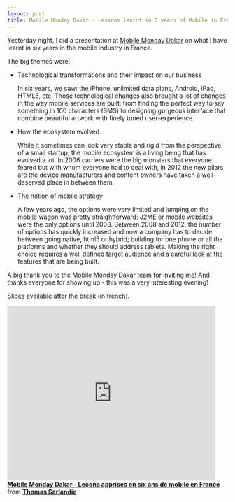 ```yaml
---
layout: post
title: Mobile Monday Dakar - Lessons learnt in 6 years of Mobile in France
---
```


Yesterday night, I did a presentation at [Mobile Monday Dakar][mobilemondaydakar] on what I have learnt in six years in the mobile industry in France.

The big themes were:

 * Technological transformations and their impact on our business

   In six years, we saw: the iPhone, unlimited data plans, Android, iPad, HTML5, etc. Those technological changes also brought a lot of changes in the way mobile services are built: from finding the perfect way to say something in 160 characters (SMS) to designing gorgeous interface that combine beautiful artwork with finely tuned user-experience.

 * How the ecosystem evolved

   While it sometimes can look very stable and rigid from the perspective of a small startup, the mobile ecosystem is a living being that has evolved a lot.
   In 2006 carriers were the big monsters that everyone feared but with whom everyone had to deal with, in 2012 the new pilars are the device manufacturers and content owners have taken a well-deserved place in between them.

 * The notion of mobile strategy

   A few years ago, the options were very limited and jumping on the mobile wagon was pretty straightforward: J2ME or mobile websites were the only options until 2008.
   Between 2008 and 2012, the number of options has quickly increased and now a company has to decide between going native, html5 or hybrid; building for one phone or all the platforms and whether they should address tablets.
   Making the right choice requires a well defined target audience and a careful look at the features that are being built.

A big thank you to the [Mobile Monday Dakar][mobilemondaydakar] team for inviting me! And thanks everyone for showing up - this was a very interesting evening!

Slides available after the break (in french).

<!-- more -->

<iframe src="http://www.slideshare.net/slideshow/embed_code/17720763" width="476" height="400" frameborder="0" marginwidth="0" marginheight="0" scrolling="no">&nbsp;</iframe>

<div style="margin-bottom:30px">
  <strong> <a href="http://www.slideshare.net/sarfata/mobile-monday-dakar-2013-03-26-leons-apprises-en-6-ans-de-mobile-en-france" title="Mobile Monday Dakar - Leçons apprises en six ans de mobile en France" target="_blank">Mobile Monday Dakar - Leçons apprises en six ans de mobile en France</a></strong> from
  <strong><a href="http://www.slideshare.net/sarfata" target="_blank">Thomas Sarlandie</a></strong>
</div>

[mobilemondaydakar]: http://mobilemondaydakar.org/
